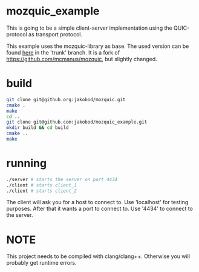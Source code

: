 # mozquic_example
This is going to be a simple client-server implementation using the QUIC-protocol as transport protocol. 

This example uses the mozquic-library as base. The used version can be found [here](https://github.com/jakobod/mozquic) in the 'trunk' branch.
It is a fork of https://github.com/mcmanus/mozquic, but slightly changed. 

# build
```sh
git clone git@github.org:jakobod/mozquic.git
cmake . 
make
cd ..
git clone git@github.com:jakobod/mozquic_example.git
mkdir build && cd build
cmake ..
make
```

# running
```sh
./server # starts the server on port 4434
./client # starts client_1
./client # starts client_2
```
The client will ask you for a host to connect to. Use 'localhost' for testing purposes.
After that it wants a port to connect to. Use '4434' to connect to the server.

# NOTE
This project needs to be compiled with clang/clang++. Otherwise you will probably get runtime errors.
